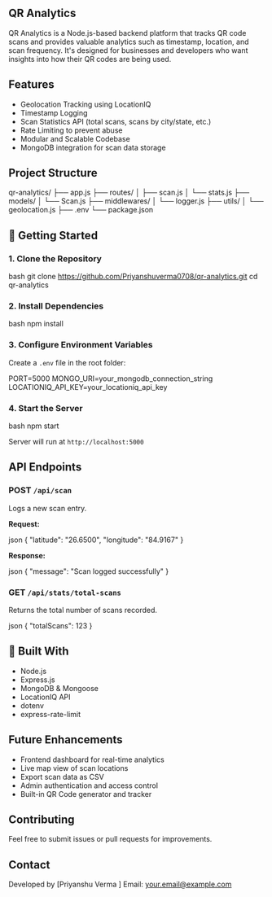 ## QR Analytics

QR Analytics is a Node.js-based backend platform that tracks QR code scans and provides valuable analytics such as timestamp, location, and scan frequency. It's designed for businesses and developers who want insights into how their QR codes are being used.

##  Features

-  Geolocation Tracking using LocationIQ
-  Timestamp Logging
-  Scan Statistics API (total scans, scans by city/state, etc.)
-  Rate Limiting to prevent abuse
-  Modular and Scalable Codebase
-  MongoDB integration for scan data storage

## Project Structure



qr-analytics/
├── app.js
├── routes/
│   ├── scan.js
│   └── stats.js
├── models/
│   └── Scan.js
├── middlewares/
│   └── logger.js
├── utils/
│   └── geolocation.js
├── .env
└── package.json



## 🚀 Getting Started

### 1. Clone the Repository

bash
git clone https://github.com/Priyanshuverma0708/qr-analytics.git
cd qr-analytics


### 2. Install Dependencies

bash
npm install


### 3. Configure Environment Variables

Create a `.env` file in the root folder:


PORT=5000
MONGO_URI=your_mongodb_connection_string
LOCATIONIQ_API_KEY=your_locationiq_api_key


### 4. Start the Server

bash
npm start


Server will run at `http://localhost:5000`

##  API Endpoints

### POST `/api/scan`

Logs a new scan entry.

**Request:**

json
{
  "latitude": "26.6500",
  "longitude": "84.9167"
}


**Response:**

json
{
  "message": "Scan logged successfully"
}


### GET `/api/stats/total-scans`

Returns the total number of scans recorded.

json
{
  "totalScans": 123
}


## 🧠 Built With

* Node.js
* Express.js
* MongoDB & Mongoose
* LocationIQ API
* dotenv
* express-rate-limit

##  Future Enhancements

* Frontend dashboard for real-time analytics
*  Live map view of scan locations
*  Export scan data as CSV
*  Admin authentication and access control
*  Built-in QR Code generator and tracker

##  Contributing

Feel free to submit issues or pull requests for improvements.


##  Contact

Developed by \[Priyanshu Verma ]
Email: [your.email@example.com](mailto:priyanshuverma0708.email@example.com)

